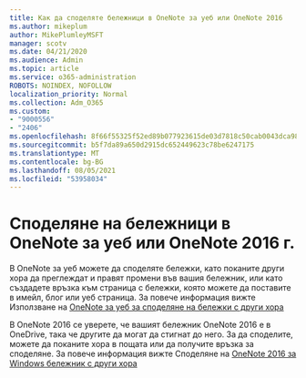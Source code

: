 ```yaml
---
title: Как да споделяте бележници в OneNote за уеб или OneNote 2016
ms.author: mikeplum
author: MikePlumleyMSFT
manager: scotv
ms.date: 04/21/2020
ms.audience: Admin
ms.topic: article
ms.service: o365-administration
ROBOTS: NOINDEX, NOFOLLOW
localization_priority: Normal
ms.collection: Adm_O365
ms.custom:
- "9000556"
- "2406"
ms.openlocfilehash: 8f66f55325f52ed89b077923615de03d7818c50cab0043dca98aadca3e725bc8
ms.sourcegitcommit: b5f7da89a650d2915dc652449623c78be6247175
ms.translationtype: MT
ms.contentlocale: bg-BG
ms.lasthandoff: 08/05/2021
ms.locfileid: "53958034"
---
```

# <a name="share-notebooks-in-onenote-for-the-web-or-onenote-2016"></a>Споделяне на бележници в OneNote за уеб или OneNote 2016 г.

В OneNote за уеб можете да споделяте бележки, като поканите други хора да преглеждат и правят промени във вашия бележник, или като създадете връзка към страница с бележки, която можете да поставите в имейл, блог или уеб страница. За повече информация вижте Използване на [OneNote за уеб за споделяне на бележки с други хора](https://support.office.com/article/D3481FBE-E06C-4883-B7E9-B2EE9F38AED3)

В OneNote 2016 се уверете, че вашият бележник OneNote 2016 е в OneDrive, така че другите да могат да стигнат до него. За да споделите, можете да поканите хора в пощата или да получите връзка за споделяне. За повече информация вижте Споделяне на [OneNote 2016 за Windows бележник с други хора](https://support.office.com/article/d14b6033-7a95-4536-9216-bb0a5e0f8285)